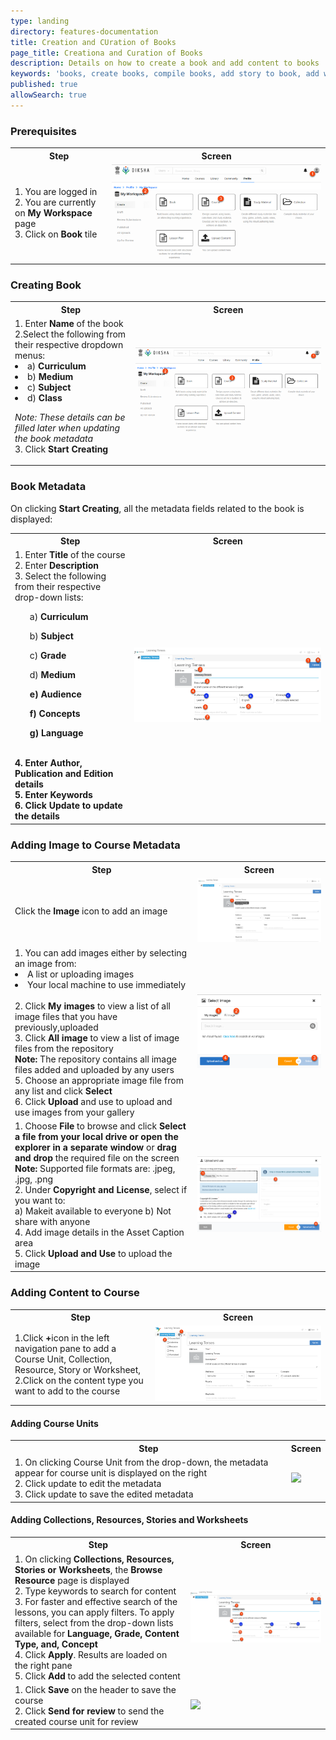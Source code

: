 ```yaml
---
type: landing
directory: features-documentation
title: Creation and CUration of Books
page_title: Creationa and Curation of Books
description: Details on how to create a book and add content to books
keywords: 'books, create books, compile books, add story to book, add worksheets'
published: true
allowSearch: true
---
```


### Prerequisites
<table>
  <tr>
    <th>Step</th>
    <th>Screen</th>
  </tr>
  <tr>
    <td>1. You are logged in <br>2. You are currently on <strong>My Workspace</strong> page <br>3. Click on <strong>Book</strong> tile
       </td>
      <td><img src="pages/features-documentation/images/course_workspace.png"></td>
  </tr>
  </table>
  
 ### Creating Book
 <table>
  <tr>
    <th>Step</th>
    <th>Screen</th>
  </tr>
  <tr>
    <td>1. Enter <strong>Name</strong> of the book <br>2.Select the following from their respective dropdown menus: <li>a) <strong>Curriculum</strong> <li>b) <strong>Medium</strong> <li>c) <strong>Subject</strong> <li>d) <strong>Class</strong>
      
*Note: These details can be filled later when updating the book metadata* 
<br>3. Click <strong>Start Creating</strong>
       </td>
      <td><img src="pages/features-documentation/images/course_workspace.png"></td>
  </tr>
  </table>
  
  ### Book Metadata
  On clicking <strong>Start Creating</strong>, all the metadata fields related to the book is displayed:
<table>
  <tr>
    <th>Step</th>
    <th>Screen</th>
  </tr>
  <tr>
    <td>1. Enter <strong>Title</strong> of the course <br>2. Enter <strong>Description</strong> <br>3. Select the following from their respective drop-down lists: <ol>a) <strong>Curriculum</strong></ol><ol>b) <strong>Subject</strong></ol><ol>c) <strong>Grade</strong></ol><ol>d) <strong>Medium<strong></ol> <ol>e) <strong>Audience</strong></ol><ol>f) <strong>Concepts</strong></ol> <ol>g) <strong>Language</strong></ol> <br>4. Enter <strong>Author</strong>, <strong>Publication</strong> and <strong>Edition</strong> details <br>5. Enter <strong>Keywords</strong> <br>6. Click <strong>Update</strong> to update the details
    </td>
    <td><img src="pages/features-documentation/images/course_metadataupdate.png"></td>
  </tr>
  </table>

### Adding Image to Course Metadata

<table>
  <tr>
    <th>Step</th>
    <th>Screen</th>
  </tr>
  <tr>
    <td>Click the <strong>Image</strong> icon to add an image</td>
    <td><img src="pages/features-documentation/images/course_imageicon.png"></td>
  </tr>
  <tr>
    <td>1. You can add images either by selecting an image from:<br>
      <li>A list or uploading images</li>
      <li>Your local machine to use immediately</li>
      <br>2. Click <strong>My images</strong> to view a list of all image files that you have previously,uploaded <br>3. Click <strong>All image</strong> to view a list of image files from the repository 
      <br><strong>Note:</strong> The repository contains all image files added and uploaded by any users 
      <br>5. Choose an appropriate image file from any list and click <strong>Select</strong><br>6. Click <strong>Upload</strong> and use to upload and use images from your gallery
    </td>
    <td><img src="pages/features-documentation/images/course_selectimage.png"></td>
  </tr>
  <tr>
      <td>1. Choose <strong>File</strong> to browse and click <strong>Select a file from your local drive or open the explorer in a separate window</strong> or <strong>drag and drop</strong> the required file on the screen <br><strong>Note:</strong> Supported file formats are: .jpeg, .jpg, .png <br>2. Under <strong>Copyright and License</strong>, select if you want to: <br>
      a) Makeit available to everyone
      b) Not share with anyone
      <br>4. Add image details in the Asset Caption area <br>5. Click <strong>Upload and Use</strong> to upload the image
      </td>
    <td><img src="pages/features-documentation/images/course_uploadimage.png"></td>
  </tr>
</table>

### Adding Content to Course
<table>
  <tr>
    <th>Step</th>
    <th>Screen</th>
  </tr>
  <tr>
    <td>1.Click <strong>+</strong>icon in the left navigation pane to add a Course Unit, Collection, Resource, Story or Worksheet,<br>2.Click on the content type you want to add to the course</td>
    <td><img src="pages/features-documentation/images/course_addingresource.png"></td>
  </tr>
  </tr>
</table>

#### Adding Course Units

<table>
  <tr>
    <th>Step</th>
    <th>Screen</th>
  </tr>
  <tr>
    <td>1. On clicking Course Unit from the drop-down, the metadata appear for course unit is displayed on the right <br>2. Click update to edit the metadata <br>3. Click update to save the edited metadata</td>
    <td><img src="pages/features-doc/image/.png"></td>
  </tr>
</table>

#### Adding Collections, Resources, Stories and Worksheets

<table>
  <tr>
    <th>Step</th>
    <th>Screen</th>
  </tr>
  <tr>
    <td>1. On clicking <strong>Collections, Resources, Stories or Worksheets</strong>, the <strong>Browse Resource</strong> page is displayed <br>2. Type keywords to search for content <br>3. For faster and effective search of the lessons, you can apply filters. To apply filters, select from the drop-down lists available for <strong>Language, Grade, Content Type, and, Concept</strong>
 <br>4. Click <strong>Apply</strong>. Results are loaded on the right pane  <br>5. Click <strong>Add</strong> to add the selected content
    </td>
    <td><img src="pages/features-documentation/images/course_metadataupdate.png"></td>
  </tr>
  </tr>
  <tr>
    <td>1. Click <strong>Save</strong> on the header to save the course <br>2. Click <strong>Send for review</strong> to send the created course unit for review
    </td>
    <td><img src="pages/features-documentation/images/course_sendingfreview.png"></td>
  </tr>    
  </table>
